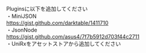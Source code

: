 Pluginsに以下を追加してください  
・MiniJSON  
    https://gist.github.com/darktable/1411710  
・JsonNode  
    https://gist.github.com/asus4/7f7b5912d703f44c2711  
・UniRxをアセットストアから追加してください  
